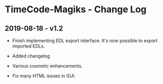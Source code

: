 TimeCode-Magiks - Change Log
============================

2019-08-18 - v1.2
-----------------

- Finish implementing EDL export interface.
It's now possible to export imported EDLs.

- Added changelog

- Various cosmetic enhancements.

- Fix many HTML issues in GUI.

